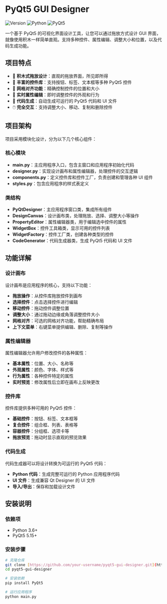 # PyQt5 GUI Designer

![Version](https://img.shields.io/badge/version-1.0.0-blue.svg)
![Python](https://img.shields.io/badge/python-3.6+-green.svg)
![PyQt5](https://img.shields.io/badge/PyQt5-5.15+-orange.svg)

一个基于 PyQt5 的可视化界面设计工具，让您可以通过拖放方式设计 GUI 界面，就像使用积木一样简单直观。支持多种控件、属性编辑、调整大小和位置，以及代码生成功能。

## 项目特点

- 🧩 **积木式拖放设计**：直观的拖放界面，所见即所得
- 🎨 **丰富的控件库**：支持按钮、标签、文本框等多种 PyQt5 控件
- 📏 **网格对齐功能**：精确控制控件的位置和大小
- 🔄 **实时属性编辑**：即时调整控件的外观和行为
- 📝 **代码生成**：自动生成可运行的 PyQt5 代码和 UI 文件
- 🖱️ **完全交互**：支持调整大小、移动、复制和删除控件

## 项目架构

项目采用模块化设计，分为以下几个核心组件：

### 核心模块

- **main.py**：主应用程序入口，包含主窗口和应用程序初始化代码
- **designer.py**：实现设计画布和属性编辑器，处理控件的交互逻辑
- **components.py**：定义控件库和控件工厂，负责创建和管理各种 UI 组件
- **styles.py**：包含应用程序的样式表定义

### 类结构

- **PyQtDesigner**：主应用程序窗口类，集成所有组件
- **DesignCanvas**：设计画布类，处理拖放、选择、调整大小等操作
- **PropertyEditor**：属性编辑器类，用于编辑选中控件的属性
- **WidgetBox**：控件工具箱类，显示可用的控件列表
- **WidgetFactory**：控件工厂类，创建各种类型的控件
- **CodeGenerator**：代码生成器类，生成 PyQt5 代码和 UI 文件

## 功能详解

### 设计画布

设计画布是应用程序的核心，支持以下功能：

- **拖放操作**：从控件库拖放控件到画布
- **选择控件**：点击选择控件进行编辑
- **移动控件**：拖动控件调整位置
- **调整大小**：通过拖动边缘或角落调整控件大小
- **网格对齐**：可选的网格对齐功能，帮助精确布局
- **上下文菜单**：右键菜单提供编辑、删除、复制等操作

### 属性编辑器

属性编辑器允许用户修改控件的各种属性：

- **基本属性**：位置、大小、名称等
- **外观属性**：颜色、字体、样式等
- **行为属性**：各种控件特定的属性
- **实时预览**：修改属性后立即在画布上反映更改

### 控件库

控件库提供多种可用的 PyQt5 控件：

- **基础控件**：按钮、标签、文本框等
- **复合控件**：组合框、列表、表格等
- **容器控件**：分组框、选项卡等
- **拖放预览**：拖动时显示直观的预览效果

### 代码生成

代码生成器可以将设计转换为可运行的 PyQt5 代码：

- **Python 代码**：生成完整可运行的 Python 应用程序代码
- **UI 文件**：生成兼容 Qt Designer 的 UI 文件
- **导入/导出**：保存和加载设计文件

## 安装说明

### 依赖项

- Python 3.6+
- PyQt5 5.15+

### 安装步骤

```bash
# 克隆仓库
git clone [https://github.com/your-username/pyqt5-gui-designer.git](https://github.com/your-username/pyqt5-gui-designer.git)
cd pyqt5-gui-designer

# 安装依赖
pip install PyQt5

# 运行应用程序
python main.py